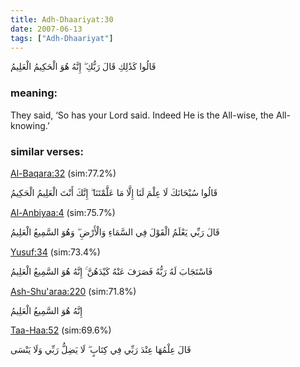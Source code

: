 ```yaml
---
title: Adh-Dhaariyat:30
date: 2007-06-13
tags: ["Adh-Dhaariyat"]
---
```

قَالُوا كَذَٰلِكِ قَالَ رَبُّكِ ۖ إِنَّهُ هُوَ الْحَكِيمُ الْعَلِيمُ
### meaning: 
They said, ‘So has your Lord said. Indeed He is the All-wise, the All-knowing.’
### similar verses: 

[Al-Baqara:32](/2/32) (sim:77.2%)

قَالُوا سُبْحَانَكَ لَا عِلْمَ لَنَا إِلَّا مَا عَلَّمْتَنَا ۖ إِنَّكَ أَنْتَ الْعَلِيمُ الْحَكِيمُ

[Al-Anbiyaa:4](/21/4) (sim:75.7%)

قَالَ رَبِّي يَعْلَمُ الْقَوْلَ فِي السَّمَاءِ وَالْأَرْضِ ۖ وَهُوَ السَّمِيعُ الْعَلِيمُ

[Yusuf:34](/12/34) (sim:73.4%)

فَاسْتَجَابَ لَهُ رَبُّهُ فَصَرَفَ عَنْهُ كَيْدَهُنَّ ۚ إِنَّهُ هُوَ السَّمِيعُ الْعَلِيمُ

[Ash-Shu'araa:220](/26/220) (sim:71.8%)

إِنَّهُ هُوَ السَّمِيعُ الْعَلِيمُ

[Taa-Haa:52](/20/52) (sim:69.6%)

قَالَ عِلْمُهَا عِنْدَ رَبِّي فِي كِتَابٍ ۖ لَا يَضِلُّ رَبِّي وَلَا يَنْسَى
